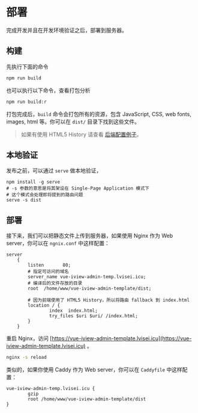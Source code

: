 # 部署

完成开发并且在开发环境验证之后，部署到服务器。

## 构建

先执行下面的命令

```bash
npm run build
```

也可以执行以下命令，查看打包分析

```bash
npm run build:r
```

打包完成后，`build` 命令会打包所有的资源，包含 JavaScript, CSS, web fonts, images, html 等。你可以在 `dist/` 目录下找到这些文件。

> 如果有使用 HTML5 History 请查看 [后端配置例子](https://router.vuejs.org/zh/guide/essentials/history-mode.html#%E5%90%8E%E7%AB%AF%E9%85%8D%E7%BD%AE%E4%BE%8B%E5%AD%90)。

## 本地验证

发布之前，可以通过 `serve` 做本地验证，

```
npm install -g serve
# -s 参数的意思是将其架设在 Single-Page Application 模式下
# 这个模式会处理即将提到的路由问题
serve -s dist
```

## 部署

接下来，我们可以把静态文件上传到服务器，如果使用 Nginx 作为 Web server，你可以在 `ngnix.conf` 中这样配置：

```
server
	{
		listen       80;
        # 指定可访问的域名
		server_name vue-iview-admin-temp.lvisei.icu;
        # 编译后的文件存放的目录
		root  /home/www/vue-iview-admin-template/dist;

        # 因为前端使用了 HTML5 History，所以将路由 fallback 到 index.html
		location / {
				index  index.html;
				try_files $uri $uri/ /index.html;
		}
	}
```

重启 Nginx，访问 [https://vue-iview-admin-template.lvisei.icu](https://vue-iview-admin-template.lvisei.icu) 。

```bash
nginx -s reload
```

类似的，如果你使用 Caddy 作为 Web server，你可以在 `Caddyfile` 中这样配置：

```
vue-iview-admin-temp.lvisei.icu {
        gzip
        root /home/www/vue-iview-admin-template/dist
}
```
